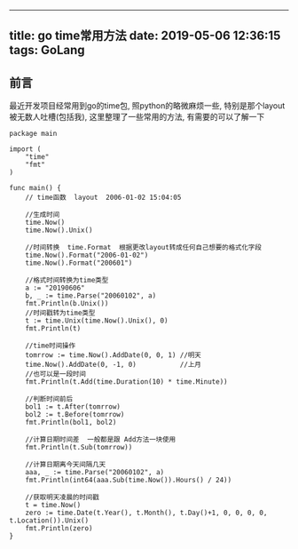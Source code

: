 
---
title: go time常用方法
date: 2019-05-06 12:36:15
tags: GoLang
---


## 前言
最近开发项目经常用到go的time包, 照python的略微麻烦一些, 特别是那个layout被无数人吐槽(包括我), 这里整理了一些常用的方法, 有需要的可以了解一下

```
package main

import (
	"time"
	"fmt"
)

func main() {
	// time函数  layout  2006-01-02 15:04:05

	//生成时间
	time.Now()
	time.Now().Unix()

	//时间转换  time.Format  根据更改layout转成任何自己想要的格式化字段
	time.Now().Format("2006-01-02")
	time.Now().Format("200601")

	//格式时间转换为time类型
	a := "20190606"
	b, _ := time.Parse("20060102", a)
	fmt.Println(b.Unix())
	//时间戳转为time类型
	t := time.Unix(time.Now().Unix(), 0)
	fmt.Println(t)

	//time时间操作
	tomrrow := time.Now().AddDate(0, 0, 1) //明天
	time.Now().AddDate(0, -1, 0)           //上月
	//也可以是一段时间
	fmt.Println(t.Add(time.Duration(10) * time.Minute))

	//判断时间前后
	bol1 := t.After(tomrrow)
	bol2 := t.Before(tomrrow)
	fmt.Println(bol1, bol2)

	//计算日期时间差  一般都是跟 Add方法一块使用
	fmt.Println(t.Sub(tomrrow))
	
	//计算日期离今天间隔几天
	aaa, _ := time.Parse("20060102", a)
	fmt.Println(int64(aaa.Sub(time.Now()).Hours() / 24))
	
	//获取明天凌晨的时间戳
	t = time.Now()
	zero := time.Date(t.Year(), t.Month(), t.Day()+1, 0, 0, 0, 0, t.Location()).Unix()
	fmt.Println(zero)
}

```

    